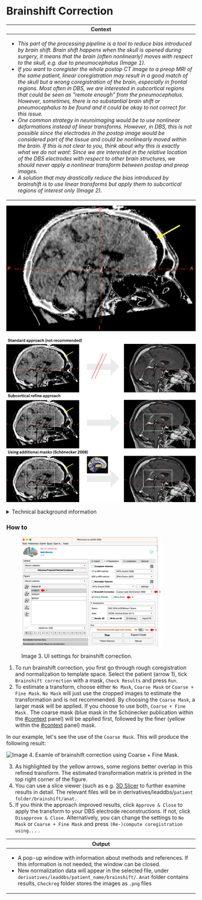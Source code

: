 # Brainshift Correction

| **Context**                                                                                                                                                                                                                                                                                                                                                                                                                                                                                                                                                                                                                                                                                                                                                                                                                                                                                                                                                                                                                                                                                                                                                                                                                                                                                                                                                                                                                                                                                                                                                                                    |
| ---------------------------------------------------------------------------------------------------------------------------------------------------------------------------------------------------------------------------------------------------------------------------------------------------------------------------------------------------------------------------------------------------------------------------------------------------------------------------------------------------------------------------------------------------------------------------------------------------------------------------------------------------------------------------------------------------------------------------------------------------------------------------------------------------------------------------------------------------------------------------------------------------------------------------------------------------------------------------------------------------------------------------------------------------------------------------------------------------------------------------------------------------------------------------------------------------------------------------------------------------------------------------------------------------------------------------------------------------------------------------------------------------------------------------------------------------------------------------------------------------------------------------------------------------------------------------------------------- |
| <ul><li><em>This part of the processing pipeline is a tool to reduce bias introduced by brain shift. Brain shift happens when the skull is opened during surgery, it means that the brain (often nonlinearly) moves with respect to the skull, e.g. due to pneumocephalus (Image 1).</em></li><li><em>If you want to coregister the whole postop CT image to a preop MRI of the same patient, linear coregistration may result in a good match of the skull but a wrong coregistration of the brain, especially in frontal regions. Most often in DBS, we are interested in subcortical regions that could be seen as "remote enough" from the pneumocephalus. However, sometimes, there is no substantial brain shift or pneumocephalus to be found and it could be okay to not correct for this issue.</em></li><li><em>One common strategy in neuroimaging would be to use nonlinear deformations instead of linear transforms. However, in DBS, this is not possible since the electrodes in the postop image would be considered part of the tissue and could be nonlinearly moved within the brain. If this is not clear to you, think about why this is exactly what we do not want: Since we are interested in the relative location of the DBS electrodes with respect to other brain structures, we should never apply a nonlinear transform between postop and preop images.</em></li><li><em>A solution that may drastically reduce the bias introduced by brainshift is to use linear transforms but apply them to subcortical regions of interest only (Image 2).</em></li></ul> |

![Image 1. Pneumocephalus shown in a tone-mapped CT. Air has entered the skull after opening boreholes during surgery. The dark area in the frontal portion of the skull (yellow arrow) is the air that pushes the soft tissue of the brain in the occipital direction.](../../.gitbook/assets/pneumocephalus.png)

![Image 2. The solution to reduce bias by brainshift as implemented in Lead-DBS. Top row: Standard approach which may lead to significant error if pneumocephalus is present. To account for this, you can refine the linear transform of the top row by using a bounding box (mid row) or by further applying masks of interest published by Schönecker 2008 (and graciously shared for use in Lead-DBS by Thomas).](../../.gitbook/assets/brainshift-correction.png)

<details>

<summary>Technical background information</summary>

In theory, subcortical refines can be applied together with coarse refines "in one go". We used this strategy in earlier versions of Lead-DBS. However, the process was not robust enough and could not be implemented using all software available in Lead-DBS, in the same way. Furthermore and especially when dealing with postoperative CTs or significant electrode artifacts on MRI, many users sometimes manually apply a whole-brain coregistration in different software (such as [3D Slicer](https://slicer.org\)) if the options in Lead-DBS do not generate satisfactory results). That's why we chose to include this refine step at the very end of our pipeline. First ensure an as good as possible whole-brain coregistration and normalization then apply this subcortical refine step to the data.

We estimate the refine transform on interpolated and resliced data which is usually not the best approach. The process is _much_ more robust and universal this way. This practice allows us to support all the linear transform methods implemented in Lead-DBS (SPM, FSL, ANTs, BRAINSFit or hybrid solutions) in the same way. To account for the disadvantages of using coregistered and resliced data to estimate transforms, we apply the transform to non-discretized points in float format and use high resolution data throughout the whole pipeline.

The subcortical refine step uses ANTs and you don't have the option to choose from a multitude of software. This is due to the fact that any software would probably get these transforms right since images should already be pretty much aligned at this point. We use a layered transform composed of rigid, affine \[and mask1, mask2 if masks are used] stages in this final ANTs registration step.

As a side note:\
&#xNAN;_&#x54;his processing step was completely implemented into Lead-DBS during the_ [_2017 brainhack global event at MIT in Boston_](https://brainhack-boston.github.io)_._\
&#xNAN;_&#x4D;any thanks go out to the organizers of the event – as always @ brainhack, it was phenomenal._

[![](../../.gitbook/assets/brainhack.png)](https://www.brainhack.org)

####

</details>

### How to

<figure><img src="../../.gitbook/assets/UI_brainshiftCorrection.png" alt="" width="375"><figcaption><p>Image 3. UI settings for brainshift correction.</p></figcaption></figure>

1. To run brainshift correction, you first go through rough coregistration and normalization to template space. Select the patient (arrow 1), tick `Brainshift correction` with a mask, `Check Results` and press `Run`.
2. To estimate a transform, choose either `No Mask`, `Coarse Mask` or `Coarse + Fine Mask`. `No Mask` will just use the cropped images to estimate the transformation and is not recommended. By choosing the `Coarse Mask`, a larger mask will be applied. If you choose to use both, `Coarse + Fine Mask.` The coarse mask (blue mask in the Schönecker publication within the [#context](subcortical-refine-post-to-pre-transforms.md#context "mention") panel) will be applied first, followed by the finer (yellow within the [#context](subcortical-refine-post-to-pre-transforms.md#context "mention") panel) mask.

In our example, let's see the use of the `Coarse Mask`. This will produce the following result:

![Image 4. Examle of brainshift correction using Coarse + Fine Mask.](../../.gitbook/assets/results_brainshift.png)

3. As highlighted by the yellow arrows, some regions better overlap in this refined transform. The estimated transformation matrix is printed in the top right corner of the figure.
4. You can use a slice viewer (such as e.g. [3D Slicer](https://slicer.org\)) to further examine results in detail. The relevant files will be in derivatives/leaddbs/`patient folder/brainshift/anat.`
5. If you think the approach improved results, click `Approve & Close` to apply the transform to your DBS electrode reconstructions. If not, click `Disapprove & Close`. Alternatively, you can change the settings to `No Mask` or `Coarse + Fine Mask` and press `(Re-)compute coregistration using...` .

| **Output**                                                                                                                                                                                                                                                                                                                                                                                           |
| ---------------------------------------------------------------------------------------------------------------------------------------------------------------------------------------------------------------------------------------------------------------------------------------------------------------------------------------------------------------------------------------------------- |
| <ul><li>A pop-up window with information about methods and references. If this information is not needed, the window can be closed.</li><li>New normalization data will appear in the selected file, under <code>derivatives/leaddbs/patient_name/brainshift/</code>. <code>Anat</code> folder contains results, c<code>heckreg</code> folder stores the images as <code>.png</code> files</li></ul> |
